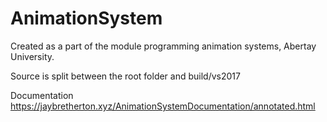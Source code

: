 # AnimationSystem

Created as a part of the module programming animation systems, Abertay University.

Source is split between the root folder and build/vs2017

Documentation https://jaybretherton.xyz/AnimationSystemDocumentation/annotated.html
